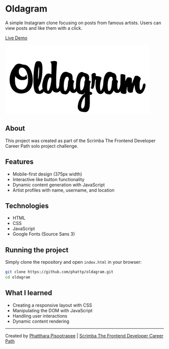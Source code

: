 # Oldagram

A simple Instagram clone focusing on posts from famous artists. Users can view posts and like them with a click.

[Live Demo](https://reliable-mooncake-579e34.netlify.app/)

![Oldagram Logo](images/logo.png)

## About

This project was created as part of the Scrimba The Frontend Developer Career Path solo project challenge.

## Features

- Mobile-first design (375px width)
- Interactive like button functionality
- Dynamic content generation with JavaScript
- Artist profiles with name, username, and location

## Technologies

- HTML
- CSS
- JavaScript
- Google Fonts (Source Sans 3)

## Running the project

Simply clone the repository and open `index.html` in your browser:

```bash
git clone https://github.com/phattp/oldagram.git
cd oldagram
```

## What I learned

- Creating a responsive layout with CSS
- Manipulating the DOM with JavaScript
- Handling user interactions
- Dynamic content rendering

---

Created by [Phatthara Pisootrapee](https://github.com/phattp) | [Scrimba The Frontend Developer Career Path](https://scrimba.com/learn/frontend)
